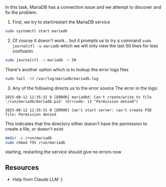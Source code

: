 In this task, MariaDB has a connection issue and we attempt to discover and fix the problem.

1. First, we try to start/restart the MariaDB service
```bash
sudo systemctl start mariadb
```
2. Of course it doesn't work... but it prompts us to try a command `sudo journalctl -u mariadb` which we will only view the last 50 lines for less confusion
```bash
sudo journalctl -u mariadb -n 50
```
There's another option which is to lookup the error logs files
```bash
sudo tail -50 /var/log/mariadb/mariadb.log
```
3. Any of the following directs us to the error source
The error in the logs:
```
2025-08-12 11:35:31 0 [ERROR] mariadbd: Can't create/write to file '/run/mariadb/mariadb.pid' (Errcode: 13 "Permission denied")

2025-08-12 11:35:31 0 [ERROR] Can't start server: can't create PID file: Permission denied
```
This indicates that the directory either doesn't have the permission to create a file, or doesn't exist
```bash
mkdir -p /run/mariadb
sudo chmod 755 /run/mariadb
```

starting, restarting the service should give no errors now
## Resources
- Help from Claude LLM :)